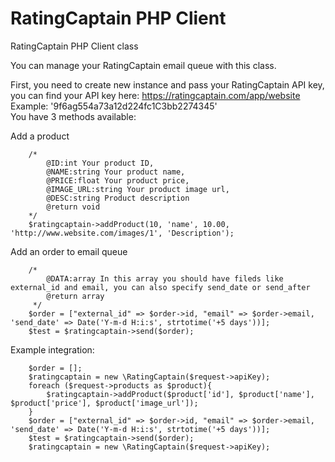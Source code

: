 # RatingCaptain PHP Client
RatingCaptain PHP Client class

You can manage your RatingCaptain email queue with this class.

First, you need to create new instance and pass your RatingCaptain API key,
you can find your API key here: https://ratingcaptain.com/app/website
<br>
Example: '9f6ag554a73a12d224fc1C3bb2274345' <br>
You have 3 methods available:

Add a product

        /*
            @ID:int Your product ID,
            @NAME:string Your product name,
            @PRICE:float Your product price,
            @IMAGE_URL:string Your product image url,
            @DESC:string Product description 
            @return void
        */
        $ratingcaptain->addProduct(10, 'name', 10.00, 'http://www.website.com/images/1', 'Description');

Add an order to email queue

        /*
            @DATA:array In this array you should have fileds like external_id and email, you can also specify send_date or send_after              
            @return array                                                                                                      
         */
        $order = ["external_id" => $order->id, "email" => $order->email, 'send_date' => Date('Y-m-d H:i:s', strtotime('+5 days'))];
        $test = $ratingcaptain->send($order);

        
Example integration: 
       
        $order = [];
        $ratingcaptain = new \RatingCaptain($request->apiKey);
        foreach ($request->products as $product){
            $ratingcaptain->addProduct($product['id'], $product['name'], $product['price'], $product['image_url']);
        }
        $order = ["external_id" => $order->id, "email" => $order->email, 'send_date' => Date('Y-m-d H:i:s', strtotime('+5 days'))];
        $test = $ratingcaptain->send($order);
        $ratingcaptain = new \RatingCaptain($request->apiKey);



